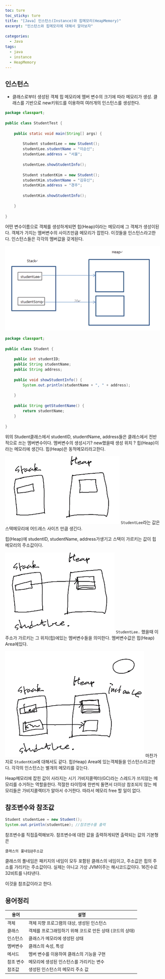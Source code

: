 ```yaml
---
toc: ture
toc_sticky: ture
title: "[Java] 인스턴스(Instance)와 힙메모리(HeapMemory)"
excerpt: "인스턴스와 힙메모리에 대해서 알아보자"

categories:
  - Java
tags:
  - java
  - instance
  - HeapMemory
---
```

## 인스턴스
- 클래스로부터 생성된 객체 힙 메모리에 멤버 변수의 크기에 따라 메모리가 생성.
클래스를 기반으로 new키워드를 이용하여 여러개의 인스턴스를 생성한다.


```java
package classpart;

public class StudentTest {

	public static void main(String[] args) {

		Student studentLee = new Student();
		studentLee.studentName = "이순신";
		studentLee.address = "서울";

		studentLee.showStudentInfo();

		Student studentKim = new Student();
		studentKim.studentName = "김유신";
		studentKim.address = "경주";

		studentKim.showStudentInfo();

	}

}

```
어떤 변수이름으로 객체를 생성하게되면 힙(Heap)이라는 메모리에 그 객체가 생성이된다. 객체가 가지는 멤버변수의 사이즈만큼 메모리가 잡힌다. 
이것들을 인스턴스라고한다. 인스턴스들은 각각의 멤버값을 갖게된다.

![Alt text](https://github.com/goheeji/goheeji.github.io/blob/master/assets/images/java/Instance&HeapMemory/1.png)

```java
package classpart;

public class Student {

	public int studentID;
	public String studentName;
	public String address;

	public void showStudentInfo() {
		System.out.println(studentName + ", " + address);

	}

	public String getStudentName() {
		return studentName;
	}

}

```
위의 Student클래스에서 studentID, studentName, address들은 클래스에서 전반적으로 쓰는 멤버변수이다. 
멤버변수의 생성시기?  new했을때 
생성 위치 ? 힙(Heap)이라는 메모리에 생긴다.
힙(Heap)은 동적메모리라고한다.

![Alt text](https://github.com/goheeji/goheeji.github.io/blob/master/assets/images/java/Instance&HeapMemory/2.png)
`StudentLee`라는 값은 스택메모리에 어드레스 사이즈 만큼 생긴다.

힙(Heap)에  studentID, studentName, address가생기고
스택이 가르키는 값이 힙메모리의 주소값이다.

![Alt text](https://github.com/goheeji/goheeji.github.io/blob/master/assets/images/java/Instance&HeapMemory/3.png)
`StudentLee.` 했을때 이 주소가 가르키는 그 위치(힙)에있는 멤버변수들을 의미한다. 멤버변수값은 힙(Heap) Area에있다.

![Alt text](https://github.com/goheeji/goheeji.github.io/blob/master/assets/images/java/Instance&HeapMemory/4.png)
마찬가지로 `StudentKim`에 대해서도 같다.
힙(Heap) Area에 있는객체들을 인스턴스라고한다.
각각의 인스턴스는 별개의 메모리를 갖는다.

Heap메모리에 잡힌 값이 사라지는 시기
가비지콜렉터(GC)라는 스레드가 쓰지않는 메모리를 수거하는 역할을한다. 
적절한 타이밍에 한번씩 돌면서 더이상 참조되지 않는 메모리들은 가비지콜렉터가 알아서 수거한다. 따라서 메모리 free 할 일이 없다.

## 참조변수와 참조값
```java
Student studentLee = new Student();
System.out.println(studentLee); //참조변수를 출력

```
참조변수를 직접출력해보자.
참조변수에 대한 값을 출력하게되면 출력되는 값의 기본형은 

```
클래스의 풀네임@주소값
```
클래스의 풀네임은 패키지의 네임이 모두 포함된 클래스의 네임이고, 주소값은 힙의 주소를 가리키는 주소값이다. 실제는 아니고 가상 JVM이주는 해시코드값이다. 16진수로 32비트를 나타낸다.

이것을 참조값이라고 한다.

## 용어정리

용어 | 설명
---|---
객체 | 객체 지향 프로그램의 대상, 생성된 인스턴스
클래스 | 객체를 프로그래밍하기 위해 코드로 만든 상태 (코드의 상태)
인스턴스 | 클래스가 메모리에 생성된 상태
멤버변수 | 클래스의 속성, 특성
메서드 | 멤버 변수를 이용하여 클래스의 기능을 구현
참조 변수 | 메모리에 생성된 인스턴스를 가리키는 변수
참조값 | 생성된 인스턴스의 메모리 주소 값

